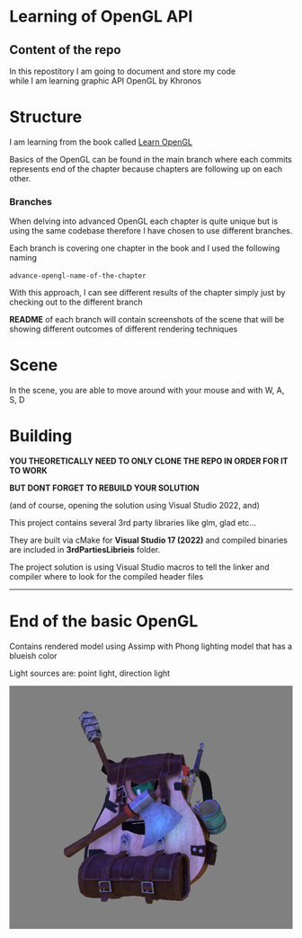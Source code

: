 # Learning of OpenGL API

## Content of the repo
In this repostitory I am going to document and store my code <br>
while I am learning graphic API OpenGL by Khronos

# Structure

I am learning from the book called [Learn OpenGL](https://learnopengl.com) <br>

Basics of the OpenGL can be found in the main branch where each commits represents end of the chapter because chapters are following up on each other. <br>

### Branches 

When delving into advanced OpenGL each chapter is quite unique but is using the same codebase therefore I have chosen to use different branches.<br>

Each branch is covering one chapter in the book and I used the following naming

`advance-opengl-name-of-the-chapter`

With this approach, I can see different results of the chapter simply just by checking out to the different branch

**README** of each branch will contain screenshots of the scene that will be showing different outcomes of different rendering techniques 

# Scene

In the scene, you are able to move around with your mouse and with W, A, S, D

# Building

**YOU THEORETICALLY NEED TO ONLY CLONE THE REPO IN ORDER FOR IT TO WORK**

**BUT DONT FORGET TO REBUILD YOUR SOLUTION**

(and of course, opening the solution using Visual Studio 2022, and)

This project contains several 3rd party libraries like glm, glad etc...

They are built via cMake for **Visual Studio 17 (2022)** and compiled binaries are included in **3rdPartiesLibrieis** folder.

The project solution is using Visual Studio macros to tell the linker and compiler where to look for the compiled header files 

---

# End of the basic OpenGL

Contains rendered model using Assimp with Phong lighting model that has a blueish color 

Light sources are: point light, direction light 

![Alt text](Assets/ReadmeImages/endOfBasicOpenGL.png)

